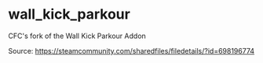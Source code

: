 # wall_kick_parkour
CFC's fork of the Wall Kick Parkour Addon

Source: https://steamcommunity.com/sharedfiles/filedetails/?id=698196774
